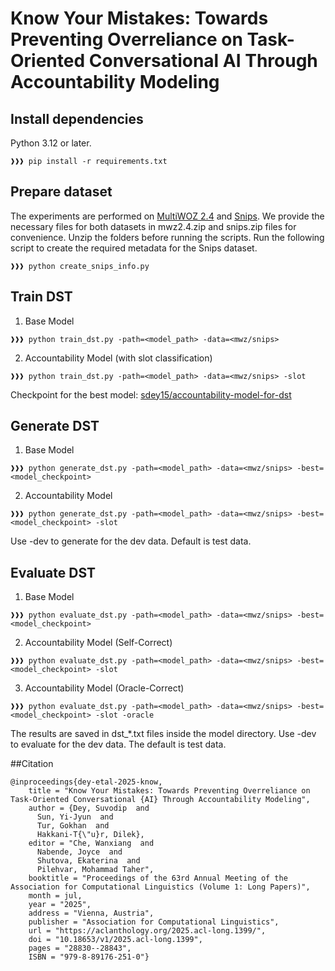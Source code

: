 # Know Your Mistakes: Towards Preventing Overreliance on Task-Oriented Conversational AI Through Accountability Modeling

## Install dependencies
Python 3.12 or later.
```console
❱❱❱ pip install -r requirements.txt
```

## Prepare dataset
The experiments are performed on [MultiWOZ 2.4](https://github.com/smartyfh/MultiWOZ2.4) and [Snips](https://github.com/snipsco/snips-nlu). We provide the necessary files for both datasets in mwz2.4.zip and snips.zip files for convenience. Unzip the folders before running the scripts. Run the following script to create the required metadata for the Snips dataset.

```console
❱❱❱ python create_snips_info.py
```

## Train DST
1. Base Model
```console
❱❱❱ python train_dst.py -path=<model_path> -data=<mwz/snips>
```
2. Accountability Model (with slot classification)
```console
❱❱❱ python train_dst.py -path=<model_path> -data=<mwz/snips> -slot
```
Checkpoint for the best model: [sdey15/accountability-model-for-dst](https://huggingface.co/sdey15/accountability-model-for-dst)

## Generate DST
1. Base Model
```console
❱❱❱ python generate_dst.py -path=<model_path> -data=<mwz/snips> -best=<model_checkpoint>
```
2. Accountability Model
```console
❱❱❱ python generate_dst.py -path=<model_path> -data=<mwz/snips> -best=<model_checkpoint> -slot
```
Use -dev to generate for the dev data. Default is test data.

## Evaluate DST
1. Base Model
```console
❱❱❱ python evaluate_dst.py -path=<model_path> -data=<mwz/snips> -best=<model_checkpoint>
```
2. Accountability Model (Self-Correct)
```console
❱❱❱ python evaluate_dst.py -path=<model_path> -data=<mwz/snips> -best=<model_checkpoint> -slot
```

3. Accountability Model (Oracle-Correct)
```console
❱❱❱ python evaluate_dst.py -path=<model_path> -data=<mwz/snips> -best=<model_checkpoint> -slot -oracle
```
The results are saved in dst_*.txt files inside the model directory. Use -dev to evaluate for the dev data. The default is test data.

##Citation
```console
@inproceedings{dey-etal-2025-know,
    title = "Know Your Mistakes: Towards Preventing Overreliance on Task-Oriented Conversational {AI} Through Accountability Modeling",
    author = {Dey, Suvodip  and
      Sun, Yi-Jyun  and
      Tur, Gokhan  and
      Hakkani-T{\"u}r, Dilek},
    editor = "Che, Wanxiang  and
      Nabende, Joyce  and
      Shutova, Ekaterina  and
      Pilehvar, Mohammad Taher",
    booktitle = "Proceedings of the 63rd Annual Meeting of the Association for Computational Linguistics (Volume 1: Long Papers)",
    month = jul,
    year = "2025",
    address = "Vienna, Austria",
    publisher = "Association for Computational Linguistics",
    url = "https://aclanthology.org/2025.acl-long.1399/",
    doi = "10.18653/v1/2025.acl-long.1399",
    pages = "28830--28843",
    ISBN = "979-8-89176-251-0"}
```
